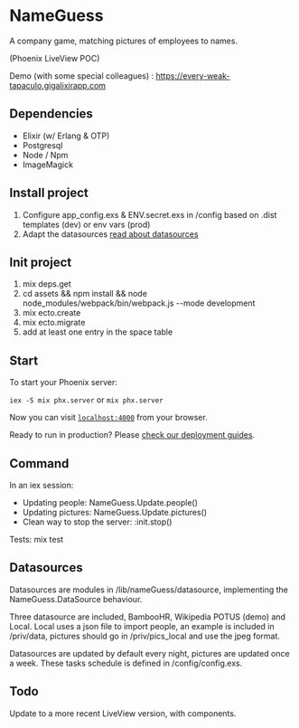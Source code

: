 
# NameGuess

A company game, matching pictures of employees to names.

(Phoenix LiveView POC)

Demo (with some special colleagues) : https://every-weak-tapaculo.gigalixirapp.com

## Dependencies

  * Elixir (w/ Erlang & OTP)
  * Postgresql
  * Node / Npm
  * ImageMagick

## Install project

1. Configure app_config.exs & ENV.secret.exs in /config based on .dist templates (dev) or env vars (prod)
2. Adapt the datasources [read about datasources](#datasources)

## Init project

 1. mix deps.get
 2. cd assets && npm install && node node_modules/webpack/bin/webpack.js --mode development
 3. mix ecto.create
 4. mix ecto.migrate
 5. add at least one entry in the space table

## Start

To start your Phoenix server:

`iex -S mix phx.server` or `mix phx.server`

Now you can visit [`localhost:4000`](http://localhost:4000) from your browser.

Ready to run in production? Please [check our deployment guides](https://hexdocs.pm/phoenix/deployment.html).

## Command

In an iex session:
 * Updating people: NameGuess.Update.people()
 * Updating pictures: NameGuess.Update.pictures()
 * Clean way to stop the server: :init.stop()

Tests: mix test

<a name="datasources"></a>
## Datasources

Datasources are modules in /lib/nameGuess/datasource, implementing the NameGuess.DataSource behaviour.

Three datasource are included, BambooHR, Wikipedia POTUS (demo) and Local. Local uses a json file to import people, an example is included in /priv/data, pictures should go in /priv/pics_local and use the jpeg format.

Datasources are updated by default every night, pictures are updated once a week. These tasks schedule is defined in /config/config.exs.

  
## Todo

Update to a more recent LiveView version, with components.
